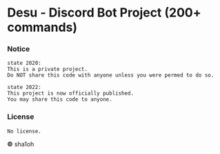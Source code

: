 # Desu - Discord Bot Project (200+ commands)

### Notice
    state 2020:
    This is a private project.
    Do NOT share this code with anyone unless you were permed to do so.
    
    state 2022:
    This project is now officially published.
    You may share this code to anyone.


### License
    No license.


**©** sha1oh
